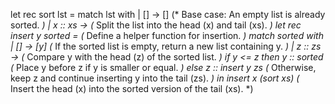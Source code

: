 let rec sort lst =
    match lst with
    | [] -> []  (* Base case: An empty list is already sorted. *)
    | x :: xs -> (* Split the list into the head (x) and tail (xs). *)
        let rec insert y sorted = (* Define a helper function for insertion. *)
            match sorted with
            | [] -> [y] (* If the sorted list is empty, return a new list containing y. *)
            | z :: zs -> (* Compare y with the head (z) of the sorted list. *)
                if y <= z then y :: sorted (* Place y before z if y is smaller or equal. *)
                else z :: insert y zs  (* Otherwise, keep z and continue inserting y into the tail (zs). *)
        in
        insert x (sort xs) (* Insert the head (x) into the sorted version of the tail (xs). *)
